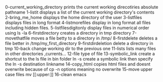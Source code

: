 0-current_working_directory prints the current working direcotiries absolute pathname
1-listit displays a list of the current working directory's contents
2-bring_me_home displays the home directory of the user
3-listfiles displays files in long format
4-listmorefiles display in long format all files including hidden files.
5-listfilesdigitonly display files in numerical order using ls -la
6-firstdirectory creates a directory in tmp directory
7-movethatfile moves a file betty to a directory in /tmp/
8-firstdelete deletes a file better in /tmp/my_first_directory
9-firstdirdeletion delete a directory in tmp
10-back change working dir to the previous one
11-lists lists many files in other directories ,currents...
12-file type of file
13-symbolic_link create a shortcut to the ls file in bin folder ln -s create a symbolic link then specify the ln -s destination linkname
14-copy_html copies html files and doesnt overwrite because of cp -n options meaning no overwrite
15-move upper case files mv [[:upper:]]
16-clean emacs
